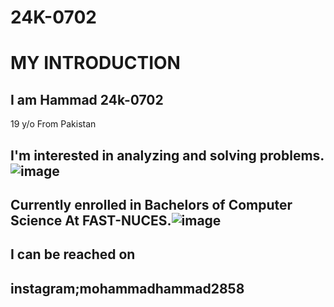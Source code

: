 # 24K-0702
# **MY INTRODUCTION**
## I am **Hammad 24k-0702** 
19 y/o From Pakistan 
## I'm interested in analyzing and solving problems.![image](https://github.com/user-attachments/assets/8d21a219-5449-4759-983e-3fc8e1e24ff0)

## Currently enrolled in Bachelors of Computer Science At FAST-NUCES.![image](https://github.com/user-attachments/assets/a8253c33-0b2e-4f2c-9775-2f9bb5d6601d)


## I can be reached on
   ## **instagram**;mohammadhammad2858
